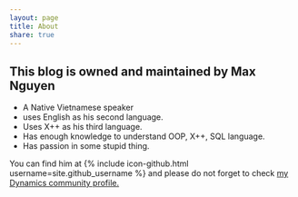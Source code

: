 ```yaml
---
layout: page
title: About
share: true
---
```


## This blog is owned and maintained by Max Nguyen

- A Native Vietnamese speaker
- uses English as his second language.
- Uses X++ as his third language.
- Has enough knowledge to understand OOP, X++, SQL language.
- Has passion in some stupid thing.

You can find him at {% include icon-github.html username=site.github_username %} and please do not forget to check [my Dynamics community profile.](https://community.dynamics.com/members/luan-nguyen)
